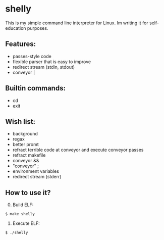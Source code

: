 # shelly
This is my simple command line interpreter for Linux. Im writing it for self-education purposes.

## Features:
* passes-style code
* flexible parser that is easy to improve
* redirect stream (stdin, stdout)
* conveyor |


## Builtin commands:
* cd
* exit

## Wish list:
* background
* regax
* better promt
* refract terrible code at conveyor and execute conveyor passes
* refract makefile
* conveyor &&
* "conveyor" ;
* environment variables
* redirect stream (stderr)

## How to use it?
0. Build ELF:
```
$ make shelly
```
1. Execute ELF:
```
$ ./shelly
```
